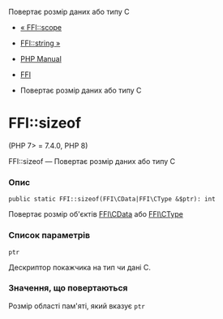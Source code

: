 Повертає розмір даних або типу C

-   [« FFI::scope](ffi.scope.html)
    
-   [FFI::string »](ffi.string.html)
    
-   [PHP Manual](index.html)
    
-   [FFI](class.ffi.html)
    
-   Повертає розмір даних або типу C
    

# FFI::sizeof

(PHP 7> = 7.4.0, PHP 8)

FFI::sizeof — Повертає розмір даних або типу C

### Опис

```methodsynopsis
public static FFI::sizeof(FFI\CData|FFI\CType &$ptr): int
```

Повертає розмір об'єктів [FFI\\CData](class.ffi-cdata.html) або [FFI\\CType](class.ffi-ctype.html)

### Список параметрів

`ptr`

Дескриптор покажчика на тип чи дані C.

### Значення, що повертаються

Розмір області пам'яті, який вказує `ptr`
